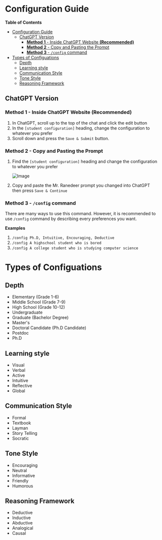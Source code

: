 # Configuration Guide

**Table of Contents**

- [Configuration Guide](#configuration-guide)
  - [ChatGPT Version](#chatgpt-version)
    - [**Method 1** - Inside ChatGPT Website **(Recommended)**](#method-1---inside-chatgpt-website-recommended)
    - [**Method 2** - Copy and Pasting the Prompt](#method-2---copy-and-pasting-the-prompt)
    - [**Method 3** - `/config` command](#method-3---config-command)
- [Types of Configuations](#types-of-configuations)
  - [Depth](#depth)
  - [Learning style](#learning-style)
  - [Communication Style](#communication-style)
  - [Tone Style](#tone-style)
  - [Reasoning Framework](#reasoning-framework)

## ChatGPT Version


### **Method 1** - Inside ChatGPT Website **(Recommended)**

1. In ChatGPT, scroll up to the top of the chat and click the edit button
2. In the `[student configuration]` heading, change the configuration to whatever you prefer
3. Scroll down and press the `Save & Submit` button.

### **Method 2** - Copy and Pasting the Prompt

1. Find the `[student configuration]` heading and change the configuration to whatever you prefer

    ![Image](https://media.discordapp.net/attachments/1114958734364524605/1118351780556845116/image.png)

2. Copy and paste the Mr. Ranedeer prompt you changed into ChatGPT then press `Save & Continue`

### **Method 3** - `/config` command

There are many ways to use this command. However, it is recommended to use `/config` command by describing every preferences you want.

**Examples**

1. `/config Ph.D, Intuitive, Encouraging, Deductive`
2. `/config A highschool student who is bored`
3. `/config A college student who is studying computer science`

# Types of Configuations

## Depth

- Elementary (Grade 1-6)
- Middle School (Grade 7-9)
- High School (Grade 10-12)
- Undergraduate
- Graduate (Bachelor Degree)
- Master's
- Doctoral Candidate (Ph.D Candidate)
- Postdoc
- Ph.D

## Learning style

- Visual
- Verbal
- Active
- Intuitive
- Reflective
- Global

## Communication Style

- Formal
- Textbook
- Layman
- Story Telling
- Socratic

## Tone Style

- Encouraging
- Neutral
- Informative
- Friendly
- Humorous

## Reasoning Framework

- Deductive
- Inductive
- Abductive
- Analogical
- Causal

